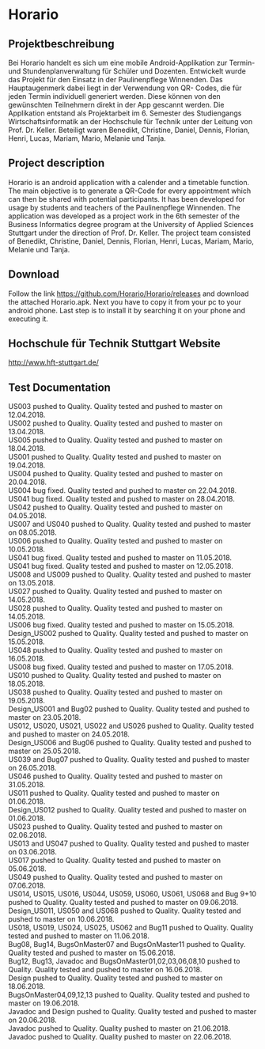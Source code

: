 # Horario

## Projektbeschreibung
Bei Horario handelt es sich um eine mobile Android-Applikation zur Termin- und Stundenplanverwaltung für Schüler und Dozenten.
Entwickelt wurde das Projekt für den Einsatz in der Paulinenpflege Winnenden. Das Hauptaugenmerk dabei liegt in der Verwendung von QR-
Codes, die für jeden Termin individuell generiert werden. Diese können von den gewünschten Teilnehmern direkt in der App gescannt 
werden. 
Die Applikation entstand als Projektarbeit im 6. Semester des Studiengangs Wirtschaftsinformatik an der Hochschule für Technik unter 
der Leitung von Prof. Dr. Keller. Beteiligt waren Benedikt, Christine, Daniel, Dennis, Florian, Henri, Lucas, Mariam, Mario, Melanie 
und Tanja.

## Project description
Horario is an android application with a calender and a timetable function. The main objective is to generate a QR-Code for every 
appointment which can then be shared with potential participants. It has been developed for usage by students and teachers of the 
Paulinenpflege Winnenden. 
The application was developed as a project work in the 6th semester of the Business Informatics degree program at the University of 
Applied Sciences Stuttgart under the direction of Prof. Dr. Keller.
The project team consisted of Benedikt, Christine, Daniel, Dennis, Florian, Henri, Lucas, Mariam, Mario, Melanie und Tanja.

## Download
Follow the link https://github.com/Horario/Horario/releases and download the attached Horario.apk. Next you have to copy it from your pc to your android phone. Last step is to install it by searching it on your phone and executing it. 

## Hochschule für Technik Stuttgart Website
http://www.hft-stuttgart.de/


## Test Documentation
US003 pushed to Quality. Quality tested and pushed to master on 12.04.2018.  
US002 pushed to Quality. Quality tested and pushed to master on 13.04.2018.  
US005 pushed to Quality. Quality tested and pushed to master on 18.04.2018.  
US001 pushed to Quality. Quality tested and pushed to master on 19.04.2018.  
US004 pushed to Quality. Quality tested and pushed to master on 20.04.2018.  
US004 bug fixed. Quality tested and pushed to master on 22.04.2018.  
US041 bug fixed. Quality tested and pushed to master on 28.04.2018.  
US042 pushed to Quality. Quality tested and pushed to master on 04.05.2018.  
US007 and US040 pushed to Quality. Quality tested and pushed to master on 08.05.2018.  
US006 pushed to Quality. Quality tested and pushed to master on 10.05.2018.  
US041 bug fixed. Quality tested and pushed to master on 11.05.2018.  
US041 bug fixed. Quality tested and pushed to master on 12.05.2018.  
US008 and US009 pushed to Quality. Quality tested and pushed to master on 13.05.2018.  
US027 pushed to Quality. Quality tested and pushed to master on 14.05.2018.  
US028 pushed to Quality. Quality tested and pushed to master on 14.05.2018.  
US006 bug fixed. Quality tested and pushed to master on 15.05.2018.  
Design_US002 pushed to Quality. Quality tested and pushed to master on 15.05.2018.  
US048 pushed to Quality. Quality tested and pushed to master on 16.05.2018.  
US008 bug fixed. Quality tested and pushed to master on 17.05.2018.  
US010 pushed to Quality. Quality tested and pushed to master on 18.05.2018.     
US038 pushed to Quality. Quality tested and pushed to master on 19.05.2018.  
Design_US001 and Bug02 pushed to Quality. Quality tested and pushed to master on 23.05.2018.  
US012, US020, US021, US022 and US026 pushed to Quality. Quality tested and pushed to master on 24.05.2018.  
Design_US006 and Bug06 pushed to Quality. Quality tested and pushed to master on 25.05.2018.  
US039 and Bug07 pushed to Quality. Quality tested and pushed to master on 26.05.2018.  
US046 pushed to Quality. Quality tested and pushed to master on 31.05.2018.  
US011 pushed to Quality. Quality tested and pushed to master on 01.06.2018.  
Design_US012 pushed to Quality. Quality tested and pushed to master on 01.06.2018.  
US023 pushed to Quality. Quality tested and pushed to master on 02.06.2018.  
US013 and US047 pushed to Quality. Quality tested and pushed to master on 03.06.2018.  
US017 pushed to Quality. Quality tested and pushed to master on 05.06.2018.  
US049 pushed to Quality. Quality tested and pushed to master on 07.06.2018.  
US014, US015, US016, US044, US059, US060, US061, US068 and Bug 9+10 pushed to Quality. Quality tested and pushed to master on 09.06.2018.  
Design_US011, US050 and US068 pushed to Quality. Quality tested and pushed to master on 10.06.2018.  
US018, US019, US024, US025, US062 and Bug11 pushed to Quality. Quality tested and pushed to master on 11.06.2018.  
Bug08, Bug14, BugsOnMaster07 and BugsOnMaster11 pushed to Quality. Quality tested and pushed to master on 15.06.2018.  
Bug12, Bug13, Javadoc and BugsOnMaster01,02,03,06,08,10 pushed to Quality. Quality tested and pushed to master on 16.06.2018.  
Design pushed to Quality. Quality tested and pushed to master on 18.06.2018.  
BugsOnMaster04,09,12,13 pushed to Quality. Quality tested and pushed to master on 19.06.2018.  
Javadoc and Design pushed to Quality. Quality tested and pushed to master on 20.06.2018.  
Javadoc pushed to Quality. Quality pushed to master on 21.06.2018.   
Javadoc pushed to Quality. Quality pushed to master on 22.06.2018.   
